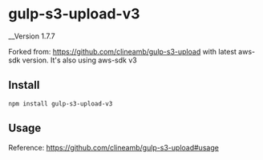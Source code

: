 # gulp-s3-upload-v3
__Version 1.7.7 

Forked from: https://github.com/clineamb/gulp-s3-upload with latest aws-sdk version. It's also using aws-sdk v3

## Install

    npm install gulp-s3-upload-v3

## Usage
Reference: https://github.com/clineamb/gulp-s3-upload#usage
